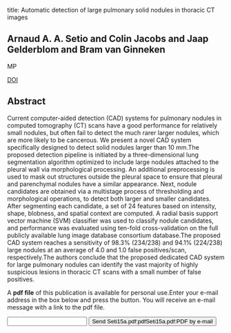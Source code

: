 title: Automatic detection of large pulmonary solid nodules in thoracic CT images

## Arnaud A. A. Setio and Colin Jacobs and Jaap Gelderblom and Bram van Ginneken
MP

<a href="https://doi.org/10.1118/1.4929562">DOI</a>

## Abstract
Current computer-aided detection (CAD) systems for pulmonary nodules in computed tomography (CT) scans have a good performance for relatively small nodules, but often fail to detect the much rarer larger nodules, which are more likely to be cancerous. We present a novel CAD system specifically designed to detect solid nodules larger than 10 mm.The proposed detection pipeline is initiated by a three-dimensional lung segmentation algorithm optimized to include large nodules attached to the pleural wall via morphological processing. An additional preprocessing is used to mask out structures outside the pleural space to ensure that pleural and parenchymal nodules have a similar appearance. Next, nodule candidates are obtained via a multistage process of thresholding and morphological operations, to detect both larger and smaller candidates. After segmenting each candidate, a set of 24 features based on intensity, shape, blobness, and spatial context are computed. A radial basis support vector machine (SVM) classifier was used to classify nodule candidates, and performance was evaluated using ten-fold cross-validation on the full publicly available lung image database consortium database.The proposed CAD system reaches a sensitivity of 98.3% (234/238) and 94.1% (224/238) large nodules at an average of 4.0 and 1.0 false positives/scan, respectively.The authors conclude that the proposed dedicated CAD system for large pulmonary nodules can identify the vast majority of highly suspicious lesions in thoracic CT scans with a small number of false positives.

A <b>pdf file</b> of this publication is available for personal use.Enter your e-mail address in the box below and press the button. You will receive an e-mail message with a link to the pdf file.
<form action="sender.php">  <input type="text" name="email">  <input type="submit" value="Send Seti15a.pdf:pdfSeti15a.pdf:PDF by e-mail"></form>